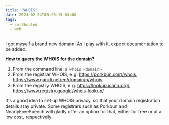 ```yaml
---
title: "WHOIS"
date: 2024-02-04T00:20:15-03:00
tags:
  - selfhosted
  - web
---
```


I got myself a brand new domain! As I play with it, expect documentation to
be added.

**How to query the WHOIS for the domain?**

<!--more-->

1. From the command line: `$ whois <domain>`
1. From the registrar WHOIS, e.g. https://porkbun.com/whois, https://www.gandi.net/en/domain/p/whois
1. From the registry WHOIS, e.g. https://lookup.icann.org/, https://www.registry.google/whois-lookup/

It's a good idea to set up WHOIS privacy, so that your domain registration
details stay private. Some registrars such as Porkbun and NearlyFreeSpeech will
gladly offer an option for that, either for free or at a low cost, respectively.
